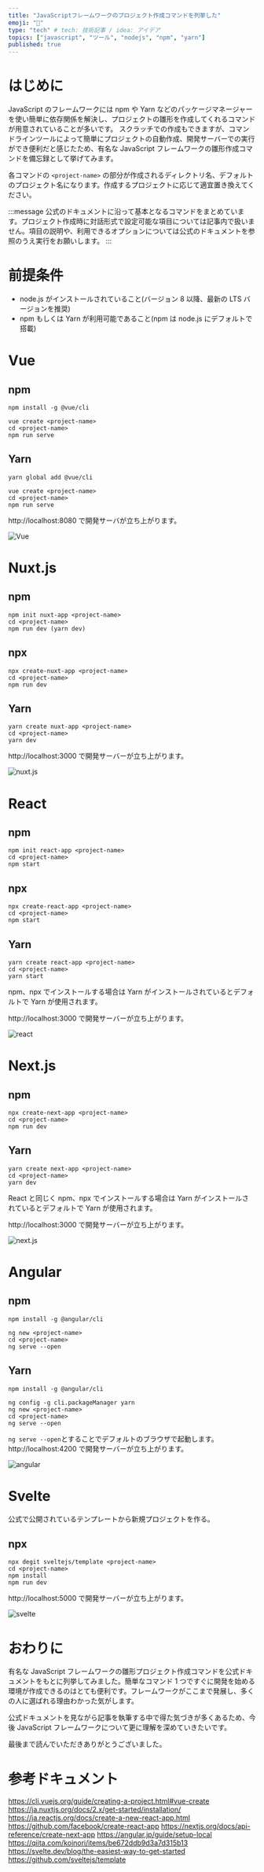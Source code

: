 ```yaml
---
title: "JavaScriptフレームワークのプロジェクト作成コマンドを列挙した"
emoji: "🔧"
type: "tech" # tech: 技術記事 / idea: アイデア
topics: ["javascript", "ツール", "nodejs", "npm", "yarn"]
published: true
---
```


# はじめに

JavaScript のフレームワークには npm や Yarn などのパッケージマネージャーを使い簡単に依存関係を解決し、プロジェクトの雛形を作成してくれるコマンドが用意されていることが多いです。
スクラッチでの作成もできますが、コマンドラインツールによって簡単にプロジェクトの自動作成、開発サーバーでの実行ができ便利だと感じたため、有名な JavaScript フレームワークの雛形作成コマンドを備忘録として挙げてみます。

各コマンドの `<project-name>` の部分が作成されるディレクトリ名、デフォルトのプロジェクト名になります。作成するプロジェクトに応じて適宜置き換えてください。

:::message
公式のドキュメントに沿って基本となるコマンドをまとめています。プロジェクト作成時に対話形式で設定可能な項目については記事内で扱いません。項目の説明や、利用できるオプションについては公式のドキュメントを参照のうえ実行をお願いします。
:::

# 前提条件

- node.js がインストールされていること(バージョン 8 以降、最新の LTS バージョンを推奨)
- npm もしくは Yarn が利用可能であること(npm は node.js にデフォルトで搭載)

# Vue

## npm

```shell
npm install -g @vue/cli

vue create <project-name>
cd <project-name>
npm run serve
```

## Yarn

```shell
yarn global add @vue/cli

vue create <project-name>
cd <project-name>
npm run serve
```

http://localhost:8080 で開発サーバが立ち上がります。

![Vue](https://storage.googleapis.com/zenn-user-upload/cvdlss3ecnw2ilpdjmyqurnvptit)

# Nuxt.js

## npm

```shell
npm init nuxt-app <project-name>
cd <project-name>
npm run dev (yarn dev)
```

## npx

```shell
npx create-nuxt-app <project-name>
cd <project-name>
npm run dev
```

## Yarn

```shell
yarn create nuxt-app <project-name>
cd <project-name>
yarn dev
```

http://localhost:3000 で開発サーバーが立ち上がります。

![nuxt.js](https://storage.googleapis.com/zenn-user-upload/pyqvhr5jtrwzxtxidjcw6cktwtuh)

# React

## npm

```shell
npm init react-app <project-name>
cd <project-name>
npm start
```

## npx

```shell
npx create-react-app <project-name>
cd <project-name>
npm start
```

## Yarn

```shell
yarn create react-app <project-name>
cd <project-name>
yarn start
```

npm、npx でインストールする場合は Yarn がインストールされているとデフォルトで Yarn が使用されます。

http://localhost:3000 で開発サーバーが立ち上がります。

![react](https://storage.googleapis.com/zenn-user-upload/6mttoycvin579n3lis5ehe2nbh7p)

# Next.js

## npm

```shell
npx create-next-app <project-name>
cd <project-name>
npm run dev
```

## Yarn

```shell
yarn create next-app <project-name>
cd <project-name>
yarn dev
```

React と同じく npm、npx でインストールする場合は Yarn がインストールされているとデフォルトで Yarn が使用されます。

http://localhost:3000 で開発サーバーが立ち上がります。

![next.js](https://storage.googleapis.com/zenn-user-upload/91f4t8yih9l5azs2k7yotsmvb3aj)

# Angular

## npm

```shell
npm install -g @angular/cli

ng new <project-name>
cd <project-name>
ng serve --open
```

## Yarn

```shell
npm install -g @angular/cli

ng config -g cli.packageManager yarn
ng new <project-name>
cd <project-name>
ng serve --open
```

`ng serve --open`とすることでデフォルトのブラウザで起動します。
http://localhost:4200 で開発サーバーが立ち上がります。

![angular](https://storage.googleapis.com/zenn-user-upload/p9fb7u0bkh2f6cer69st888s60yo)

# Svelte

公式で公開されているテンプレートから新規プロジェクトを作る。

## npx

```shell
npx degit sveltejs/template <project-name>
cd <project-name>
npm install
npm run dev
```

http://localhost:5000 で開発サーバーが立ち上がります。

![svelte](https://storage.googleapis.com/zenn-user-upload/0egd4abo3zlc9kxd4vjv0fa51g8m)

# おわりに

有名な JavaScript フレームワークの雛形プロジェクト作成コマンドを公式ドキュメントをもとに列挙してみました。簡単なコマンド 1 つですぐに開発を始める環境が作成できるのはとても便利です。フレームワークがここまで発展し、多くの人に選ばれる理由わかった気がします。

公式ドキュメントを見ながら記事を執筆する中で得た気づきが多くあるため、今後 JavaScript フレームワークについて更に理解を深めていきたいです。

最後まで読んでいただきありがとうございました。

# 参考ドキュメント

https://cli.vuejs.org/guide/creating-a-project.html#vue-create
https://ja.nuxtjs.org/docs/2.x/get-started/installation/
https://ja.reactjs.org/docs/create-a-new-react-app.html
https://github.com/facebook/create-react-app
https://nextjs.org/docs/api-reference/create-next-app
https://angular.jp/guide/setup-local
https://qiita.com/koinori/items/be672ddb9d3a7d315b13
https://svelte.dev/blog/the-easiest-way-to-get-started
https://github.com/sveltejs/template

